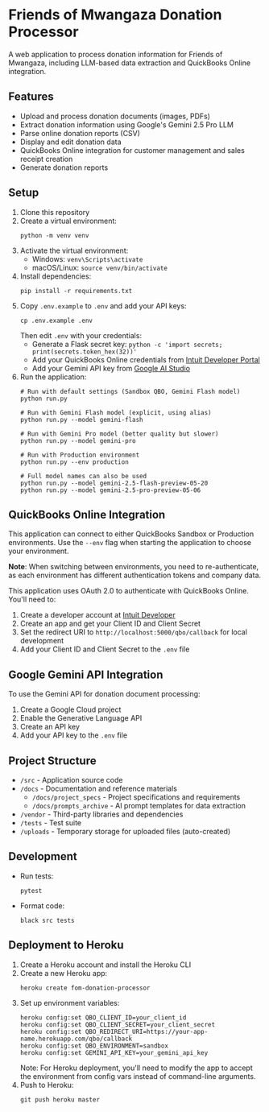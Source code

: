 # Friends of Mwangaza Donation Processor

A web application to process donation information for Friends of Mwangaza, including LLM-based data extraction and QuickBooks Online integration.

## Features

- Upload and process donation documents (images, PDFs)
- Extract donation information using Google's Gemini 2.5 Pro LLM
- Parse online donation reports (CSV)
- Display and edit donation data
- QuickBooks Online integration for customer management and sales receipt creation
- Generate donation reports

## Setup

1. Clone this repository
2. Create a virtual environment:
   ```
   python -m venv venv
   ```
3. Activate the virtual environment:
   - Windows: `venv\Scripts\activate`
   - macOS/Linux: `source venv/bin/activate`
4. Install dependencies:
   ```
   pip install -r requirements.txt
   ```
5. Copy `.env.example` to `.env` and add your API keys:
   ```
   cp .env.example .env
   ```
   Then edit `.env` with your credentials:
   - Generate a Flask secret key: `python -c 'import secrets; print(secrets.token_hex(32))'`
   - Add your QuickBooks Online credentials from [Intuit Developer Portal](https://developer.intuit.com/)
   - Add your Gemini API key from [Google AI Studio](https://makersuite.google.com/app/apikey)
6. Run the application:
   ```
   # Run with default settings (Sandbox QBO, Gemini Flash model)
   python run.py
   
   # Run with Gemini Flash model (explicit, using alias)
   python run.py --model gemini-flash
   
   # Run with Gemini Pro model (better quality but slower)
   python run.py --model gemini-pro
   
   # Run with Production environment
   python run.py --env production
   
   # Full model names can also be used
   python run.py --model gemini-2.5-flash-preview-05-20
   python run.py --model gemini-2.5-pro-preview-05-06
   ```

## QuickBooks Online Integration

This application can connect to either QuickBooks Sandbox or Production environments. Use the `--env` flag when starting the application to choose your environment.

**Note**: When switching between environments, you need to re-authenticate, as each environment has different authentication tokens and company data.

This application uses OAuth 2.0 to authenticate with QuickBooks Online. You'll need to:

1. Create a developer account at [Intuit Developer](https://developer.intuit.com/)
2. Create an app and get your Client ID and Client Secret
3. Set the redirect URI to `http://localhost:5000/qbo/callback` for local development
4. Add your Client ID and Client Secret to the `.env` file

## Google Gemini API Integration

To use the Gemini API for donation document processing:

1. Create a Google Cloud project
2. Enable the Generative Language API
3. Create an API key
4. Add your API key to the `.env` file

## Project Structure

- `/src` - Application source code
- `/docs` - Documentation and reference materials
  - `/docs/project_specs` - Project specifications and requirements
  - `/docs/prompts_archive` - AI prompt templates for data extraction
- `/vendor` - Third-party libraries and dependencies
- `/tests` - Test suite
- `/uploads` - Temporary storage for uploaded files (auto-created)

## Development

- Run tests:
  ```
  pytest
  ```
- Format code:
  ```
  black src tests
  ```

## Deployment to Heroku

1. Create a Heroku account and install the Heroku CLI
2. Create a new Heroku app:
   ```
   heroku create fom-donation-processor
   ```
3. Set up environment variables:
   ```
   heroku config:set QBO_CLIENT_ID=your_client_id
   heroku config:set QBO_CLIENT_SECRET=your_client_secret
   heroku config:set QBO_REDIRECT_URI=https://your-app-name.herokuapp.com/qbo/callback
   heroku config:set QBO_ENVIRONMENT=sandbox
   heroku config:set GEMINI_API_KEY=your_gemini_api_key
   ```
   Note: For Heroku deployment, you'll need to modify the app to accept the environment from config vars instead of command-line arguments.
4. Push to Heroku:
   ```
   git push heroku master
   ```